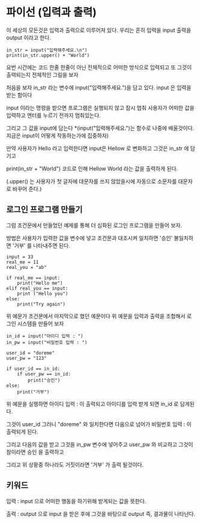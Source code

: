 # 파이선 (입력과 출력)

이 세상의 모든것은 입력과 출력으로 이루어져 있다. 우리는 흔히 입력을 input 출력을 output 이라고 한다.

```
in_str = input("입력해주세요.\n")
print(in_str.upper() + "World")
```

요번 시간에는 코드 한줄 한줄이 아닌 전체적으로 어떠한 방식으로 입력되고 또 그것이 출력되는지 전체적인 그림을 보자

처음을 보자 in_str 라는 변수에 input("입력해주세요.")을 담고 있다. input 은 입력을 받는 함이다

input 이라는 명령을 받으면 프로그램은 실행되지 않고 잠시 멈춰 사용자가 어떠한 값을 입력하고 엔터를 누르기 전까지 멈춰있는다.

그리고 그 값을 input에 담는다 *(input("입력해주세요.")는 함수로 나중에 배울것이다. 지금은 input이 어떻게 작동하는가에 집중하자)

만약 사용자가 Hello 라고 입력한다면 input은 Hellow 로 변화하고 그것은 in_str 에 담기고

print(in_str + "World") 코드로 인해 Hellow World 라는 값을 출력하게 된다.

(.upper() 는 사용자가 첫 글자에 대문자를 쓰지 않았을시에 자동으로 소문자를 대문자로 바꾸어 준다.)


## 로그인 프로그램 만들기

그럼 조건문에서 만들었던 예제를 통해 더 심화된 로그인 프로그램을 만들어 보자.

방법은 사용자가 입력한 값을 변수에 넣고 조건문과 대조시켜 일치하면 '승인' 불일치하면 '거부' 를 나타내주면 된다.


```
input = 33
real_me = 11
real_you = "ab"

if real_me == input:
	print("Hello me")
elif real_you == input:
	print ("Hello you")
else:
	print("Try again")

```

위 예문가 조건문에서 마지막으로 했던 예문이다 위 예문을 입력과 출력을 조합해서 로그인 시스템을 만들어 보자

```
in_id = input("아이디 입력 : ")
in_pw = input("비밀번호 입력 : ")

user_id = "doreme"
user_pw = "123"

if user_id == in_id:
    if user_pw == in_id:
    	print("승인")
else:
	print("거부")

```

위 예문을 실행하면 아이디 입력 : 이 출력되고 아이디를 입력 받게 되면 in_id 로 담게된다. 

그것이 user_id 그러니 "doreme" 와 일치한다면 다음으로 넘어가 비밀번호 입력 : 이 출력되게 된다.

그리고 다음의 값을 받고 그것을 in_pw 변수에 넣어주고 user_pw 와 비교하고 그것이 참이라면 승인 을 출력하고

그리고 위 상황중 하나라도 거짓이라면 '거부' 가 출력 될것이다.



## 키워드

입력 : input 으로 어떠한 행동을 하기위해 받게되는 값을 뜻한다.

출력 : output 으로 input 을 받은 후에 그것을 바탕으로 output 즉, 결과물이 나타난다.


